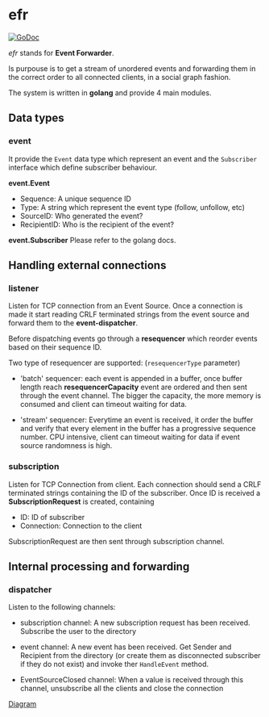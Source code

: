 efr
===

[![GoDoc](https://godoc.org/github.com/andreadipersio/efr?status.png)](https://godoc.org/github.com/andreadipersio/efr)

*efr* stands for **Event Forwarder**.

Is purpouse is to get a stream of unordered events and forwarding them
in the correct order to all connected clients, in a social graph fashion.

The system is written in **golang** and provide 4 main modules.

## Data types
### event
It provide the `Event` data type which represent an event and
the `Subscriber` interface which define subscriber behaviour.

**event.Event**
- Sequence: A unique sequence ID
- Type: A string which represent the event type (follow, unfollow, etc)
- SourceID: Who generated the event?
- RecipientID: Who is the recipient of the event?

**event.Subscriber**
Please refer to the golang docs.

## Handling external connections
### listener
Listen for TCP connection from an Event Source.
Once a connection is made it start reading CRLF terminated strings from
the event source and forward them to the **event-dispatcher**.

Before dispatching events go through a **resequencer** which reorder events
based on their sequence ID.

Two type of resequencer are supported:
(`resequencerType` parameter)

- 'batch' sequencer: each event is appended in a buffer, once buffer length reach **resequencerCapacity**
event are ordered and then sent through the event channel.
The bigger the capacity, the more memory is consumed and client can timeout waiting
for data.

- 'stream' sequencer: Everytime an event is received, it order the buffer and verify that every
element in the buffer has a progressive sequence number.
CPU intensive, client can timeout waiting for data if event source randomness is high.

### subscription
Listen for TCP Connection from client.
Each connection should send a CRLF terminated strings containing
the ID of the subscriber.
Once ID is received a **SubscriptionRequest** is created, containing

- ID: ID of subscriber
- Connection: Connection to the client

SubscriptionRequest are then sent through subscription channel.

## Internal processing and forwarding
### dispatcher
Listen to the following channels:

- subscription channel: A new subscription request has been received. Subscribe the user
to the directory 

- event channel: A new event has been received. Get Sender and Recipient from the directory (or create
them as disconnected subscriber if they do not exist) and invoke ther `HandleEvent` method.

- EventSourceClosed channel: When a value is received through this channel, unsubscribe all the clients
and close the connection

[Diagram](https://www.dropbox.com/s/qe08veyzsurn0m1/eft-diagram.png)
